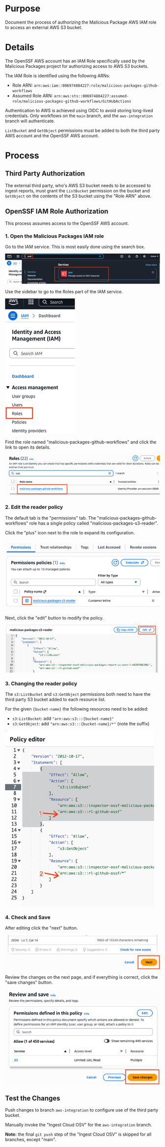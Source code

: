 # Purpose

Document the process of authorizing the Malicious Package AWS IAM role to access an external AWS S3 bucket.

# Details

The OpenSSF AWS account has an IAM Role specifically used by the
Malicious Packages project for authorizing access to AWS S3 buckets.

The IAM Role is identified using the following ARNs:

- Role ARN: `arn:aws:iam::006974884227:role/malicious-packages-github-workflows`
- Assumed Role ARN: `arn:aws:sts::006974884227:assumed-role/malicious-packages-github-workflows/GitHubActions`

Authentication to AWS is achieved using OIDC to avoid storing long-lived
credentials. Only workflows on the `main` branch, and the
`aws-integration` branch will authenticate.

`ListBucket` and `GetObject` permissions must be added to both the
third party AWS account and the OpenSSF AWS account.

# Process

## Third Party Authorization

The external third party, who's AWS S3 bucket needs to be accessed to ingest reports, must grant the `ListBucket` permission on the bucket and `GetObject` on the contents of the S3 bucket using the "Role ARN" above.

## OpenSSF IAM Role Authorization

This process assumes access to the OpenSSF AWS account.

### 1. Open the Malicious Packages IAM role

Go to the IAM service. This is most easily done using the search box.

![IAM service search](images/aws_s3_auth_1.png)

Use the sidebar to go to the Roles part of the IAM service.

![Sidebar showing roles link](images/aws_s3_auth_2.png)

Find the role named "malicious-packages-github-workflows" and click
the link to open its details.

![malicious packages role](images/aws_s3_auth_3.png)

### 2. Edit the reader policy

The default tab is the "permissions" tab. The
"malicious-packages-github-workflows" role has a single policy called
"malicious-packages-s3-reader".

Click the "plus" icon next to the role to expand its configuration.

![reader policy plus icon](images/aws_s3_auth_4.png)

Next, click the "edit" button to modify the policy.

![policy edit button](images/aws_s3_auth_5.png)

### 3. Changing the reader policy

The `s3:ListBucket` and `s3:GetObject` permissions both need to have
the third party S3 bucket added to each resource list.

For the given `{bucket-name}` the following resources need to be added:

- `s3:ListBucket`: add `"arn:aws:s3:::{bucket-name}"`
- `s3:GetObject`: add `"arn:aws:s3:::{bucket-name}/*"` (note the suffix)

![policy editor](images/aws_s3_auth_6.png)

### 4. Check and Save

After editing click the "next" button.

![check next](images/aws_s3_auth_7.png)

Review the changes on the next page, and if everything is correct,
click the "save changes" button.

![policy save changes](images/aws_s3_auth_8.png)

## Test the Changes

Push changes to branch `aws-integration` to configure use of the
third party bucket.

Manually invoke the "Ingest Cloud OSV" for the `aws-integration`
branch.

**Note:** the final `git push` step of the "Ingest Cloud OSV" is
skipped for all branches, except "main".